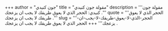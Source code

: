 +++
author = "جون كنيدي"
title = "مقولة جون كنيدي"
description = '''مقولة جون كنيدي: الحجر الذي لا يعوق طريقك لا يجب ان يزعجك .'''
quote = '''الحجر الذي لا يعوق طريقك لا يجب ان يزعجك .'''
slug = '''الحجر-الذي-لا-يعوق-طريقك-لا-يجب-ان-يزعجك'''
+++
الحجر الذي لا يعوق طريقك لا يجب ان يزعجك .
